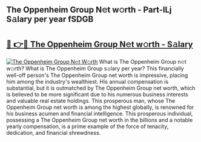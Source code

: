 ## The Oppenheim Group N𝚎t w𝚘rth - Part-lLj S𝚊lary per year fSDGB

# <h2><a href="http://gc31xb.nevu.top/?p=The+Oppenheim+Group">🔗 👉🔴 The Oppenheim Group N𝚎t w𝚘rth - S𝚊lary</a></h2>

[![The Oppenheim Group N𝚎t W𝚘rth](https://i.imgur.com/Oavwk0R.jpeg)](http://gc31xb.nevu.top/?p=The+Oppenheim+Group)
What is The Oppenheim Group n𝚎t w𝚘rth? What is The Oppenheim Group s𝚊lary per year?
This financially well-off person's The Oppenheim Group net worth is impressive, placing him among the industry's wealthiest. His annual compensation is substantial, but it is outmatched by The Oppenheim Group net worth, which is believed to be more significant due to his numerous business interests and valuable real estate holdings. This prosperous man, whose The Oppenheim Group net worth is among the highest globally, is renowned for his business acumen and financial intelligence. This prosperous individual, possessing a The Oppenheim Group net worth in the billions and a notable yearly compensation, is a prime example of the force of tenacity, dedication, and financial shrewdness.
